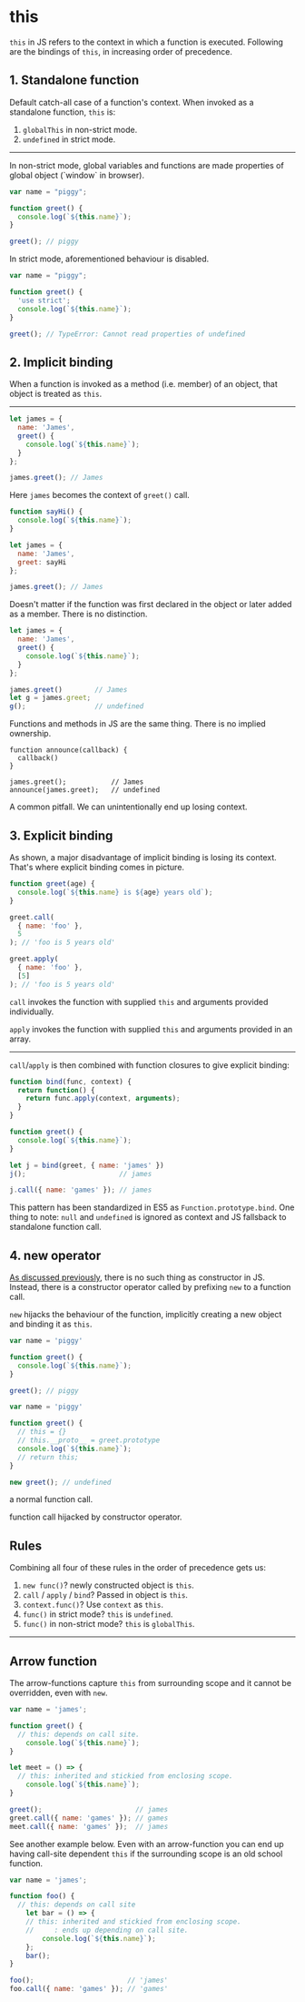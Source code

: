 # this

<style>
.md-logo img {
  content: url('/js/javascript.svg');
}

:root [data-md-color-scheme=slate] .md-logo img  {
  content: url('/js/javascript.svg');
}
</style>

`this` in JS refers to the context in which a function is executed. Following are the bindings of `this`, in increasing order of precedence.

## 1. Standalone function

Default catch-all case of a function's context. When invoked as a standalone function, `this` is:

1. `globalThis` in non-strict mode.
2. `undefined` in strict mode.

<hr>

<div class="grid" markdown>

<div markdown>
In non-strict mode, global variables and functions are made properties of global object (`window` in browser). 
</div>

```javascript
var name = "piggy";

function greet() {
  console.log(`${this.name}`);
}

greet(); // piggy
```

<div markdown>
In strict mode, aforementioned behaviour is disabled.
</div>

```javascript
var name = "piggy";

function greet() {
  'use strict';
  console.log(`${this.name}`);
}

greet(); // TypeError: Cannot read properties of undefined
```

</div>

## 2. Implicit binding

When a function is invoked as a method (i.e. member) of an object, that object is treated as `this`. 

<hr>

<div class="grid" markdown>

```javascript
let james = {
  name: 'James',
  greet() {
    console.log(`${this.name}`);
  }
};

james.greet(); // James
```

Here `james` becomes the context of `greet()` call.

```javascript
function sayHi() {
  console.log(`${this.name}`);
}

let james = {
  name: 'James',
  greet: sayHi
};

james.greet(); // James
```

Doesn't matter if the function was first declared in the object or later added as a member. There is no distinction.

```javascript
let james = {
  name: 'James',
  greet() {
    console.log(`${this.name}`);
  }
};

james.greet()        // James
let g = james.greet;
g();                 // undefined
```

Functions and methods in JS are the same thing. There is no implied ownership.

```
function announce(callback) {
  callback()
}

james.greet();           // James
announce(james.greet);   // undefined
```

A common pitfall. We can unintentionally end up losing context.

</div>

## 3. Explicit binding

As shown, a major disadvantage of implicit binding is losing its context. That's where explicit binding comes in picture.

```javascript
function greet(age) {
  console.log(`${this.name} is ${age} years old`);
}
```

<div class="grid" markdown>

```javascript hl_lines="3"
greet.call(
  { name: 'foo' }, 
  5
); // 'foo is 5 years old'
```

```javascript hl_lines="3"
greet.apply(
  { name: 'foo' }, 
  [5]
); // 'foo is 5 years old'
```

`call` invokes the function with supplied `this` and arguments provided individually.

`apply` invokes the function with supplied `this` and arguments provided in an array.

</div>

<hr>

`call`/`apply` is then combined with function closures to give explicit binding:

```javascript
function bind(func, context) {
  return function() {
    return func.apply(context, arguments);
  }
}

function greet() {
  console.log(`${this.name}`);
}

let j = bind(greet, { name: 'james' })
j();                       // james

j.call({ name: 'games' }); // james
```

This pattern has been standardized in ES5 as `Function.prototype.bind`.  One thing to note: `null` and `undefined` is ignored as context and JS fallsback to standalone function call.

## 4. new operator

[As discussed previously](/js/objects/basics/#2-with-new-operator), there is no such thing as constructor in JS. Instead, there is a constructor operator called by prefixing `new` to a function call.

`new` hijacks the behaviour of the function, implicitly creating a new object and binding it as `this`.

<div class="grid" markdown>

```javascript
var name = 'piggy'

function greet() {
  console.log(`${this.name}`);
}

greet(); // piggy
```

```javascript
var name = 'piggy'

function greet() {
  // this = {}
  // this.__proto__ = greet.prototype
  console.log(`${this.name}`);
  // return this;
}

new greet(); // undefined
```

a normal function call.

function call hijacked by constructor operator.

</div>

## Rules

Combining all four of these rules in the order of precedence gets us:

1. `new func()`? newly constructed object is `this`.
2. `call` / `apply` / `bind`? Passed in object is `this`.
3. `context.func()`? Use `context` as `this`.
4. `func()` in strict mode? `this` is `undefined`.
5. `func()` in non-strict mode? `this` is `globalThis`.

<hr>

## Arrow function

The arrow-functions capture `this` from surrounding scope and it cannot be overridden, even with `new`.

```javascript
var name = 'james';

function greet() {
  // this: depends on call site.
	console.log(`${this.name}`);
}

let	meet = () => {
  // this: inherited and stickied from enclosing scope.
	console.log(`${this.name}`);
}

greet();                       // james
greet.call({ name: 'games' }); // games
meet.call({ name: 'games' });  // james
```

See another example below. Even with an arrow-function you can end up having call-site dependent `this` if the surrounding scope is an old school function.

```javascript
var name = 'james';

function foo() {
  // this: depends on call site
	let bar = () => {
    // this: inherited and stickied from enclosing scope.
    //     : ends up depending on call site.
		console.log(`${this.name}`);
	};
	bar();
}

foo();                       // 'james'
foo.call({ name: 'games' }); // 'games'
```

